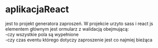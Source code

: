 # aplikacjaReact
jest to projekt generatora zaproszeń.
W projekcie urzyto sass i react js
elementem głównym jest ormularz z walidacją obejmującą:<br>
-czy wszystkie pola są wypełnione<br>
-czy czas eventu którego dotyczy zaproszenie jest co najmiej bieżąca
